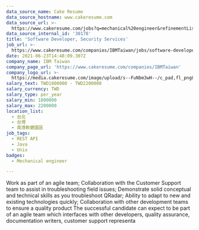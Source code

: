 ```yaml
---
data_source_name: Cake Resume
data_source_hostname: www.cakeresume.com
data_source_url: >-
  https://www.cakeresume.com/jobs?q=mechanical%20engineer&refinementList%5Blang_name%5D%5B0%5D=English&refinementList%5Bsalary_type%5D=per_year&range%5Bsalary_range%5D%5Bmin%5D=1000000&page=3
data_source_internal_id: '30178'
title: 'Software Developer, Security Services'
job_url: >-
  https://www.cakeresume.com/companies/IBMTaiwan/jobs/software-developer-front-end
date: 2021-06-23T14:48:09.307Z
company_name: IBM Taiwan
company_page_url: 'https://www.cakeresume.com/companies/IBMTaiwan'
company_logo_url: >-
  https://media.cakeresume.com/image/upload/s--FuNbm3wH--/c_pad,fl_png8,h_200,w_200/v1570010852/lsp0jfstllwess1vmg8h.png
salary_text: TWD1800000 - TWD2200000
salary_currency: TWD
salary_type: per_year
salary_min: 1800000
salary_max: 2200000
location_list:
  - 台北
  - 台灣
  - 南港軟體園區
job_tags:
  - REST API
  - Java
  - Unix
badges:
  - Mechanical engineer

---
```


Work as part of an agile team; Collaboration with the Customer Support team to assist in troubleshooting field issues; Demonstrate solid conceptual and technical skills as you troubleshoot QRadar; Ability to adapt to new and existing technologies quickly; Collaboration with other development teams to ensure a quality product The successful candidate can expect to be part of an agile team which interfaces with other developers, quality assurance, documentation writers, customer support representa